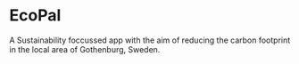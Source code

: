 # EcoPal
A Sustainability foccussed app with the aim of reducing the carbon footprint in the local area of Gothenburg, Sweden.
